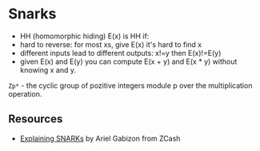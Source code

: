 # Snarks

- HH (homomorphic hiding)
E(x) is HH if:
- hard to reverse: for most xs, give E(x) it's hard to find x
- different inputs lead to different outputs: x!=y then E(x)!=E(y)
- given E(x) and E(y) you can compute E(x + y) and E(x * y) without knowing x and y.

`Zp*` - the cyclic group of pozitive integers module p over the multiplication operation.

## Resources
- [Explaining SNARKs](https://electriccoin.co/blog/snark-explain/) by Ariel Gabizon from ZCash


